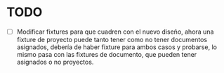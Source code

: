 # TODO

- [ ] Modificar fixtures para que cuadren con el nuevo diseño, ahora una fixture de proyecto puede tanto tener como no tener documentos asignados, debería de haber fixture para ambos casos y probarse, lo mismo pasa con las fixtures de documento, que pueden tener asignados o no proyectos.
